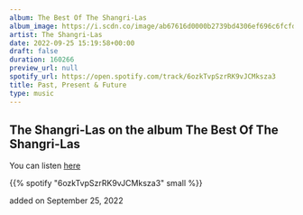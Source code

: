 ```yaml
---
album: The Best Of The Shangri-Las
album_image: https://i.scdn.co/image/ab67616d0000b2739bd4306ef696c6fcfd8e417b
artist: The Shangri-Las
date: 2022-09-25 15:19:58+00:00
draft: false
duration: 160266
preview_url: null
spotify_url: https://open.spotify.com/track/6ozkTvpSzrRK9vJCMksza3
title: Past, Present & Future
type: music
---
```



## The Shangri-Las on the album The Best Of The Shangri-Las

You can listen [here](https://open.spotify.com/track/6ozkTvpSzrRK9vJCMksza3)

{{% spotify "6ozkTvpSzrRK9vJCMksza3" small %}}

added on September 25, 2022